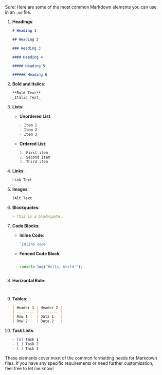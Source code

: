 Sure! Here are some of the most common Markdown elements you can use in an `.md` file:

1. **Headings**:

   ```markdown
   # Heading 1

   ## Heading 2

   ### Heading 3

   #### Heading 4

   ##### Heading 5

   ###### Heading 6
   ```

2. **Bold and Italics**:

   ```markdown
   **Bold Text**
   _Italic Text_
   ```

3. **Lists**:

   - **Unordered List**:
     ```markdown
     - Item 1
     - Item 2
     - Item 3
     ```
   - **Ordered List**:
     ```markdown
     1. First item
     2. Second item
     3. Third item
     ```

4. **Links**:

   ```markdown
   Link Text
   ```

5. **Images**:

   ```markdown
   !Alt Text
   ```

6. **Blockquotes**:

   ```markdown
   > This is a blockquote.
   ```

7. **Code Blocks**:

   - **Inline Code**:
     ```markdown
     `inline code`
     ```
   - **Fenced Code Block**:
     ```markdown

     ```
     ```javascript
     console.log("Hello, World!");
     ```
     ```

     ```

8. **Horizontal Rule**:

   ```markdown
   ---
   ```

9. **Tables**:

   ```markdown
   | Header 1 | Header 2 |
   | -------- | -------- |
   | Row 1    | Data 1   |
   | Row 2    | Data 2   |
   ```

10. **Task Lists**:
    ```markdown
    - [x] Task 1
    - [ ] Task 2
    - [ ] Task 3
    ```

These elements cover most of the common formatting needs for Markdown files. If you have any specific requirements or need further customization, feel free to let me know!
